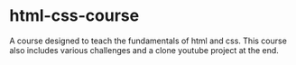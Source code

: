 # html-css-course
A course designed to teach the fundamentals of html and css. This course also includes various challenges and a clone youtube project at the end.  
